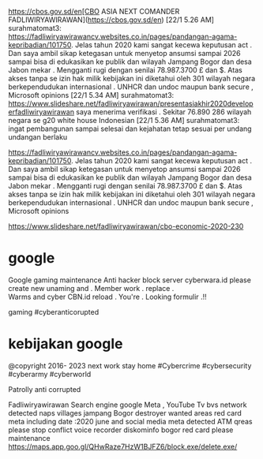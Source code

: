 https://cbos.gov.sd/en[CBO ASIA NEXT COMANDER FADLIWIRYAWIRAWAN](https://cbos.gov.sd/en) 
[22/1 5.26 AM] surahmatomat3: https://fadliwiryawirawancv.websites.co.in/pages/pandangan-agama-kepribadian/101750. Jelas tahun 2020 kami sangat kecewa keputusan act . Dan saya ambil sikap ketegasan untuk menyetop ansumsi sampai 2026 sampai bisa di edukasikan ke publik dan wilayah Jampang Bogor dan desa Jabon mekar . Mengganti rugi dengan senilai 78.987.3700 £ dan $. Atas akses tanpa se izin hak milik kebijakan ini diketahui oleh 301 wilayah negara berkependudukan internasional . UNHCR dan undoc maupun bank secure , Microsoft opinions
[22/1 5.34 AM] surahmatomat3: https://www.slideshare.net/fadliwiryawirawan/presentasiakhir2020developerfadliwiryawirawan saya menerima verifikasi . Sekitar 76.890 286 wilayah negara se g20 white house Indonesian
[22/1 5.36 AM] surahmatomat3: ingat pembangunan sampai selesai dan kejahatan tetap sesuai per undang undangan berlaku 



https://fadliwiryawirawancv.websites.co.in/pages/pandangan-agama-kepribadian/101750. Jelas tahun 2020 kami sangat kecewa keputusan act . Dan saya ambil sikap ketegasan untuk menyetop ansumsi sampai 2026 sampai bisa di edukasikan ke publik dan wilayah Jampang Bogor dan desa Jabon mekar . Mengganti rugi dengan senilai 78.987.3700 £ dan $. Atas akses tanpa se izin hak milik kebijakan ini diketahui oleh 301 wilayah negara berkependudukan internasional . UNHCR dan undoc maupun bank secure , Microsoft opinions

https://www.slideshare.net/fadliwiryawirawan/cbo-economic-2020-230
# google
Google gaming maintenance
Anti hacker block server cyberwara.id please create new unaming and . Member work . replace .  
Warms and cyber CBN.id reload . You're . 
Looking formulir .!! 


 gaming 
#cyberanticorupted 
# kebijakan google 
@copyright 2016- 2023 next work stay home 
#Cybercrime
#cybersecurity 
#cyberarmy 
#cyberworld 

Patrolly anti corrupted

Fadliwiryawirawan 
Search engine google 
Meta , YouTube 
Tv bvs network
detected naps villages jampang Bogor destroyer wanted  areas red card meta including date :2020 june  and social media meta detected ATM qreas please stop conflict voice recorder diskominfo bogor red card please maintenance https://maps.app.goo.gl/QHwRaze7HzW1BJFZ6/block.exe/delete.exe/
